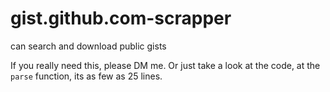 # gist.github.com-scrapper
can search and download public gists

If you really need this, please DM me. Or just take a look at the code, at the `parse` function, its as few as 25 lines. 
